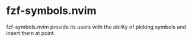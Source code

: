 # fzf-symbols.nvim
fzf-symbols.nvim provide its users with the ability of picking symbols and insert them at point.
